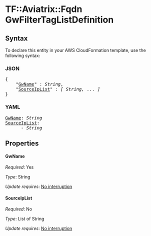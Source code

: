 # TF::Aviatrix::Fqdn GwFilterTagListDefinition

## Syntax

To declare this entity in your AWS CloudFormation template, use the following syntax:

### JSON

<pre>
{
    "<a href="#gwname" title="GwName">GwName</a>" : <i>String</i>,
    "<a href="#sourceiplist" title="SourceIpList">SourceIpList</a>" : <i>[ String, ... ]</i>
}
</pre>

### YAML

<pre>
<a href="#gwname" title="GwName">GwName</a>: <i>String</i>
<a href="#sourceiplist" title="SourceIpList">SourceIpList</a>: <i>
      - String</i>
</pre>

## Properties

#### GwName

_Required_: Yes

_Type_: String

_Update requires_: [No interruption](https://docs.aws.amazon.com/AWSCloudFormation/latest/UserGuide/using-cfn-updating-stacks-update-behaviors.html#update-no-interrupt)

#### SourceIpList

_Required_: No

_Type_: List of String

_Update requires_: [No interruption](https://docs.aws.amazon.com/AWSCloudFormation/latest/UserGuide/using-cfn-updating-stacks-update-behaviors.html#update-no-interrupt)

